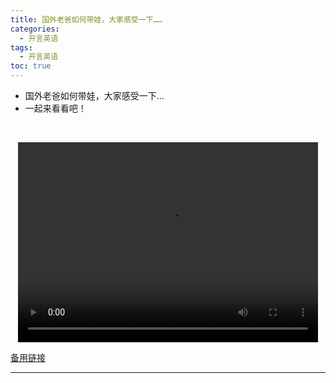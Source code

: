 ```yaml
---
title: 国外老爸如何带娃，大家感受一下……
categories:
  - 开言英语
tags:
  - 开言英语
toc: true 
---
```



- 国外老爸如何带娃，大家感受一下...
- 一起来看看吧！

 

<p style="text-align:center">
   <video width="480" height="320" controls>
       <source src="/video/ol/12.mp4">
   </video>
</p>
 <p><a href="/video/ol/12.mp4">备用链接</a></p>
 
---





